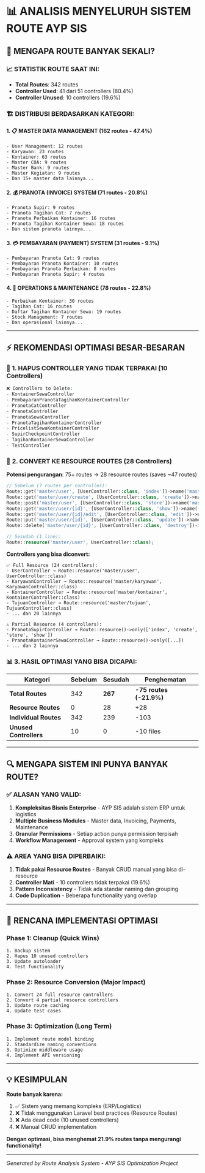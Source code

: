 # 📊 ANALISIS MENYELURUH SISTEM ROUTE AYP SIS

## 🤔 MENGAPA ROUTE BANYAK SEKALI?

### 📈 **STATISTIK ROUTE SAAT INI:**

-   **Total Routes**: 342 routes
-   **Controller Used**: 41 dari 51 controllers (80.4%)
-   **Controller Unused**: 10 controllers (19.6%)

### 🏗️ **DISTRIBUSI BERDASARKAN KATEGORI:**

#### 1. 📋 **MASTER DATA MANAGEMENT** (162 routes - 47.4%)

```
- User Management: 12 routes
- Karyawan: 23 routes
- Kontainer: 63 routes
- Master COA: 9 routes
- Master Bank: 9 routes
- Master Kegiatan: 9 routes
- Dan 15+ master data lainnya...
```

#### 2. 💰 **PRANOTA (INVOICE) SYSTEM** (71 routes - 20.8%)

```
- Pranota Supir: 9 routes
- Pranota Tagihan Cat: 7 routes
- Pranota Perbaikan Kontainer: 16 routes
- Pranota Tagihan Kontainer Sewa: 18 routes
- Dan sistem pranota lainnya...
```

#### 3. 💳 **PEMBAYARAN (PAYMENT) SYSTEM** (31 routes - 9.1%)

```
- Pembayaran Pranota Cat: 9 routes
- Pembayaran Pranota Kontainer: 10 routes
- Pembayaran Pranota Perbaikan: 8 routes
- Pembayaran Pranota Supir: 4 routes
```

#### 4. 🔧 **OPERATIONS & MAINTENANCE** (78 routes - 22.8%)

```
- Perbaikan Kontainer: 30 routes
- Tagihan Cat: 16 routes
- Daftar Tagihan Kontainer Sewa: 19 routes
- Stock Management: 7 routes
- Dan operasional lainnya...
```

---

## ⚡ **REKOMENDASI OPTIMASI BESAR-BESARAN**

### 🎯 **1. HAPUS CONTROLLER YANG TIDAK TERPAKAI (10 Controllers)**

```php
❌ Controllers to Delete:
- KontainerSewaController
- PembayaranPranotaTagihanKontainerController
- PranotaCatController
- PranotaController
- PranotaSewaController
- PranotaTagihanKontainerController
- PricelistSewaKontainerController
- SupirCheckpointController
- TagihanKontainerSewaController
- TestController
```

### 🔄 **2. CONVERT KE RESOURCE ROUTES (28 Controllers)**

**Potensi pengurangan**: 75+ routes → 28 resource routes (saves ~47 routes)

```php
// Sebelum (7 routes per controller):
Route::get('master/user', [UserController::class, 'index'])->name('master.user.index');
Route::get('master/user/create', [UserController::class, 'create'])->name('master.user.create');
Route::post('master/user', [UserController::class, 'store'])->name('master.user.store');
Route::get('master/user/{id}', [UserController::class, 'show'])->name('master.user.show');
Route::get('master/user/{id}/edit', [UserController::class, 'edit'])->name('master.user.edit');
Route::put('master/user/{id}', [UserController::class, 'update'])->name('master.user.update');
Route::delete('master/user/{id}', [UserController::class, 'destroy'])->name('master.user.destroy');

// Sesudah (1 line):
Route::resource('master/user', UserController::class);
```

**Controllers yang bisa diconvert:**

```
✅ Full Resource (24 controllers):
- UserController → Route::resource('master/user', UserController::class)
- KaryawanController → Route::resource('master/karyawan', KaryawanController::class)
- KontainerController → Route::resource('master/kontainer', KontainerController::class)
- TujuanController → Route::resource('master/tujuan', TujuanController::class)
- ... dan 20 lainnya

⚠️ Partial Resource (4 controllers):
- PranotaSupirController → Route::resource()->only(['index', 'create', 'store', 'show'])
- PranotaKontainerSewaController → Route::resource()->only([...])
- ... dan 2 lainnya
```

### 📊 **3. HASIL OPTIMASI YANG BISA DICAPAI:**

| Kategori               | Sebelum | Sesudah | Penghematan             |
| ---------------------- | ------- | ------- | ----------------------- |
| **Total Routes**       | 342     | **267** | **-75 routes (-21.9%)** |
| **Resource Routes**    | 0       | 28      | +28                     |
| **Individual Routes**  | 342     | 239     | -103                    |
| **Unused Controllers** | 10      | 0       | -10 files               |

---

## 🔍 **MENGAPA SISTEM INI PUNYA BANYAK ROUTE?**

### ✅ **ALASAN YANG VALID:**

1. **Kompleksitas Bisnis Enterprise** - AYP SIS adalah sistem ERP untuk logistics
2. **Multiple Business Modules** - Master data, Invoicing, Payments, Maintenance
3. **Granular Permissions** - Setiap action punya permission terpisah
4. **Workflow Management** - Approval system yang kompleks

### ⚠️ **AREA YANG BISA DIPERBAIKI:**

1. **Tidak pakai Resource Routes** - Banyak CRUD manual yang bisa di-resource
2. **Controller Mati** - 10 controllers tidak terpakai (19.6%)
3. **Pattern Inconsistency** - Tidak ada standar naming dan grouping
4. **Code Duplication** - Beberapa functionality yang overlap

---

## 🚀 **RENCANA IMPLEMENTASI OPTIMASI**

### **Phase 1: Cleanup (Quick Wins)**

```
1. Backup sistem
2. Hapus 10 unused controllers
3. Update autoloader
4. Test functionality
```

### **Phase 2: Resource Conversion (Major Impact)**

```
1. Convert 24 full resource controllers
2. Convert 4 partial resource controllers
3. Update route caching
4. Update test cases
```

### **Phase 3: Optimization (Long Term)**

```
1. Implement route model binding
2. Standardize naming conventions
3. Optimize middleware usage
4. Implement API versioning
```

---

## 💡 **KESIMPULAN**

**Route banyak karena:**

1. ✅ Sistem yang memang kompleks (ERP/Logistics)
2. ❌ Tidak menggunakan Laravel best practices (Resource Routes)
3. ❌ Ada dead code (10 unused controllers)
4. ❌ Manual CRUD implementation

**Dengan optimasi, bisa menghemat 21.9% routes tanpa mengurangi functionality!**

---

_Generated by Route Analysis System - AYP SIS Optimization Project_
